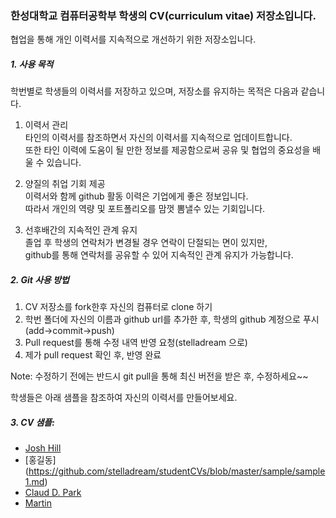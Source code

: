 ### 한성대학교 컴퓨터공학부 학생의 CV(curriculum vitae) 저장소입니다.

협업을 통해 개인 이력서를 지속적으로 개선하기 위한 저장소입니다.   

##### 1. 사용 목적

학번별로 학생들의 이력서를 저장하고 있으며,
저장소를 유지하는 목적은 다음과 같습니다.

1) 이력서 관리  
타인의 이력서를 참조하면서 자신의 이력서를 지속적으로 업데이트합니다.     
또한 타인 이력에 도움이 될 만한 정보를 제공함으로써 공유 및 협업의 중요성을 배울 수 있습니다.

2) 양질의 취업 기회 제공  
이력서와 함께 github 활동 이력은 기업에게 좋은 정보입니다.   
따라서 개인의 역량 및 포트폴리오를 맘껏 뽐낼수 있는 기회입니다.

3) 선후배간의 지속적인 관계 유지  
졸업 후 학생의 연락처가 변경될 경우 연락이 단절되는 면이 있지만,  
github를 통해 연락처를 공유할 수 있어 지속적인 관계 유지가 가능합니다.


##### 2. Git 사용 방법

1) CV 저장소를 fork한후 자신의 컴퓨터로 clone 하기  
2) 학번 폴더에 자신의 이름과 github url를 추가한 후, 학생의 github 계정으로 푸시(add->commit->push)  
3) Pull request를 통해 수정 내역 반영 요청(stelladream 으로)   
4) 제가  pull request 확인 후, 반영 완료  

Note: 수정하기 전에는 반드시 git pull을 통해 최신 버전을 받은 후, 수정하세요~~


학생들은 아래 샘플을 참조하여 자신의 이력서를 만들어보세요.

##### 3. CV 샘플:
* [Josh Hill](https://github.com/jamesjoshuahill/cv.git) 
* [홍길동] (https://github.com/stelladream/studentCVs/blob/master/sample/sample1.md)   
* [Claud D. Park](https://github.com/posquit0/Awesome-CV)   
* [Martin](https://github.com/martinothamar/CV-Latex-Template)
